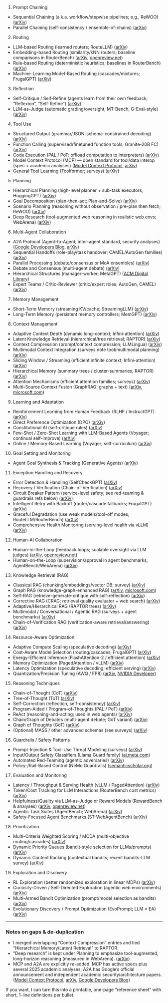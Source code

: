 1. Prompt Chaining

* Sequential Chaining (a.k.a. workflow/stepwise pipelines; e.g., ReWOO) ([arXiv][1])
* Parallel Chaining (self-consistency / ensemble-of-chains) ([arXiv][2])

2. Routing

* LLM-based Routing (learned routers; RouteLLM) ([arXiv][3])
* Embedding-based Routing (similarity/kNN routers; baseline comparisons in RouterBench) ([arXiv][4], [openreview.net][5])
* Rule-based Routing (deterministic heuristics; baselines in RouterBench) ([arXiv][4])
* Machine-Learning Model-Based Routing (cascades/mixtures; FrugalGPT) ([arXiv][6])

3. Reflection

* Self-Critique / Self-Refine (agents learn from their own feedback; “Reflexion”, “Self-Refine”) ([arXiv][7])
* LLM-as-Judge (automatic grading/oversight; MT-Bench, G-Eval-style) ([arXiv][8])

4. Tool Use

* Structured Output (grammar/JSON-schema-constrained decoding) ([arXiv][9])
* Function Calling (supervised/finetuned function tools; Granite-20B FC) ([arXiv][10])
* Code Execution (PAL / PoT: offload computation to interpreters) ([arXiv][11])
* Model Context Protocol (MCP) — open standard for tool/data interop (spec + academic analyses) ([Model Context Protocol][12], [arXiv][13])
* General Tool Learning (Toolformer; surveys) ([arXiv][14])

5. Planning

* Hierarchical Planning (high-level planner + sub-task executors; HuggingGPT) ([arXiv][15])
* Goal Decomposition (plan-then-act; Plan-and-Solve) ([arXiv][16])
* Scenario Planning (reasoning without observation / pre-plan then fetch; ReWOO) ([arXiv][1])
* Deep Research (tool-augmented web reasoning in realistic web envs; WebArena) ([arXiv][17])

6. Multi-Agent Collaboration

* A2A Protocol (Agent-to-Agent; inter-agent standard, security analyses) ([Google Developers Blog][18], [arXiv][19])
* Sequential Handoffs (role-play/task handover; CAMEL/AutoGen families) ([arXiv][20])
* Parallel Processing (debate/consensus or MoA ensembles) ([arXiv][21])
* Debate and Consensus (multi-agent debate) ([arXiv][22])
* Hierarchical Structures (manager-worker; MetaGPT) ([ACM Digital Library][23])
* Expert Teams / Critic-Reviewer (critic/expert roles; AutoGen, CAMEL) ([arXiv][24])

7. Memory Management

* Short-Term Memory (streaming KV/cache; StreamingLLM) ([arXiv][25])
* Long-Term Memory (persistent memory controllers; MemGPT) ([arXiv][26])

8. Context Management

* Adaptive Context Depth (dynamic long-context; Infini-attention) ([arXiv][9])
* Latent Knowledge Retrieval (hierarchical/tree retrieval; RAPTOR) ([arXiv][27])
* Context Compression (prompt/context compression; LLMLingua) ([arXiv][28])
* Multimodal Context Integration (surveys note tool/multimodal planning) ([arXiv][29])
* Sliding Window / Streaming (efficient infinite context; Infini-attention) ([arXiv][30])
* Hierarchical Memory (summary trees / cluster-summaries; RAPTOR) ([arXiv][31])
* Attention Mechanisms (efficient attention families; surveys) ([arXiv][32])
* Multi-Source Context Fusion (GraphRAG: graphs + text) ([arXiv][33], [microsoft.com][34])

9. Learning and Adaptation

* Reinforcement Learning from Human Feedback (RLHF / InstructGPT) ([arXiv][35])
* Direct Preference Optimization (DPO) ([arXiv][36])
* Constitutional AI (self-critique rules) ([arXiv][37])
* Few-Shot / Zero-Shot Learning with LLM-Based Agents (Voyager; continual self-improve) ([arXiv][38])
* Online / Memory-Based Learning (Voyager; self-curriculum) ([arXiv][38])

10. Goal Setting and Monitoring

* Agent Goal Synthesis & Tracking (Generative Agents) ([arXiv][11])

11. Exception Handling and Recovery

* Error Detection & Handling (SelfCheckGPT) ([arXiv][39])
* Recovery / Verification (Chain-of-Verification) ([arXiv][40])
* Circuit Breaker Pattern (service-level safety; see red-teaming & guardrails refs below) ([arXiv][41])
* Intelligent Retry with Backoff (router/cascade fallbacks; FrugalGPT) ([arXiv][42])
* Graceful Degradation (use weak models/tool-off modes; RouteLLM/RouterBench) ([arXiv][43])
* Comprehensive Health Monitoring (serving-level health via vLLM) ([arXiv][44])

12. Human-AI Collaboration

* Human-in-the-Loop (feedback loops; scalable oversight via LLM judges) ([arXiv][45], [openreview.net][46])
* Human-on-the-Loop (supervision/approval in agent benchmarks; AgentBench/WebArena) ([arXiv][47])

13. Knowledge Retrieval (RAG)

* Classical RAG (chunking/embeddings/vector DB; survey) ([arXiv][32])
* Graph RAG (knowledge-graph-enhanced RAG) ([arXiv][33], [microsoft.com][34])
* Self-RAG (retrieve-generate-critique with self-reflection) ([arXiv][7])
* Corrective RAG (CRAG; retrieval quality evaluator + web search) ([arXiv][48])
* Adaptive/Hierarchical RAG (RAPTOR trees) ([arXiv][27])
* Multimodal / Conversational / Agentic RAG (surveys + agent benchmarks) ([arXiv][32])
* Chain-of-Verification RAG (verification-aware retrieval/answering) ([arXiv][40])

14. Resource-Aware Optimization

* Adaptive Compute Scaling (speculative decoding) ([arXiv][49])
* Cost-Aware Model Selection (routing/cascades; FrugalGPT) ([arXiv][6])
* Energy-Efficient Inference (FlashAttention-2 / efficient attention) ([arXiv][50])
* Memory Optimization (PagedAttention / vLLM) ([arXiv][44])
* Latency Optimization (speculative decoding; efficient serving) ([arXiv][51])
* Quantization/Precision Tuning (AWQ / FP8) ([arXiv][52], [NVIDIA Developer][53])

15. Reasoning Techniques

* Chain-of-Thought (CoT) ([arXiv][54])
* Tree-of-Thought (ToT) ([arXiv][55])
* Self-Correction (reflection, self-consistency) ([arXiv][2])
* Program-Aided / Program-of-Thoughts (PAL / PoT) ([arXiv][11])
* ReAct (reasoning-and-acting; used in web agents) ([arXiv][17])
* Chain/Graph of Debates (multi-agent debate; GoT variant) ([arXiv][22])
* Graph of Thoughts (GoT) ([arXiv][56])
* (Optional) MASS / other advanced schemas (see surveys) ([arXiv][57])

16. Guardrails / Safety Patterns

* Prompt-Injection & Tool-Use Threat Modeling (surveys) ([arXiv][58])
* Input/Output Safety Classifiers (Llama Guard family) ([ai.meta.com][59])
* Automated Red-Teaming (agentic adversaries) ([arXiv][41])
* Policy-/Rail-Based Control (NeMo Guardrails) ([semanticscholar.org][60])

17. Evaluation and Monitoring

* Latency / Throughput & Serving Health (vLLM / PagedAttention) ([arXiv][44])
* Token/Cost Tracking for LLM Interactions (RouterBench cost metrics) ([arXiv][4])
* Helpfulness/Quality via LLM-as-Judge or Reward Models (RewardBench & analyses) ([arXiv][45], [openreview.net][46])
* Agentic Task Suites (AgentBench; WebArena) ([arXiv][47])
* Safety-Focused Agent Benchmarks (ST-WebAgentBench) ([arXiv][61])

18. Prioritization

* Multi-Criteria Weighted Scoring / MCDA (multi-objective routing/cascades) ([arXiv][62])
* Dynamic Priority Queues (bandit-style selection for LLMs/prompts) ([arXiv][63])
* Dynamic Content Ranking (contextual bandits; recent bandits-LLM survey) ([arXiv][64])

19. Exploration and Discovery

* RL Exploration (better randomized exploration in linear MDPs) ([arXiv][65])
* Curiosity-Driven / Self-Directed Exploration (agentic web environments) ([arXiv][17])
* Multi-Armed Bandit Optimization (prompt/model selection as bandits) ([arXiv][66])
* Evolutionary Discovery / Prompt Optimization (EvoPrompt; LLM × EA) ([arXiv][67])

---

### Notes on gaps & de-duplication

* I merged overlapping “Context Compression” entries and tied “Hierarchical Memory/Latent Retrieval” to RAPTOR.
* “Deep research” is kept under Planning to emphasize tool-augmented, long-horizon reasoning (measured in WebArena). ([arXiv][17])
* MCP and A2A are explicitly re-added. MCP has active specs plus several 2025 academic analyses; A2A has Google’s official announcement and independent academic security/architecture papers. ([Model Context Protocol][12], [arXiv][13], [Google Developers Blog][18])

If you want, I can turn this into a printable, one-page “reference sheet” with short, 1-line definitions per bullet.

[1]: https://arxiv.org/abs/2305.18323?utm_source=chatgpt.com "ReWOO: Decoupling Reasoning from Observations for Efficient Augmented Language Models"
[2]: https://arxiv.org/abs/2203.11171?utm_source=chatgpt.com "Self-Consistency Improves Chain of Thought Reasoning in Language Models"
[3]: https://arxiv.org/abs/2406.18665?utm_source=chatgpt.com "RouteLLM: Learning to Route LLMs with Preference Data"
[4]: https://arxiv.org/abs/2403.12031?utm_source=chatgpt.com "RouterBench: A Benchmark for Multi-LLM Routing System"
[5]: https://openreview.net/pdf?id=IVXmV8Uxwh&utm_source=chatgpt.com "RouterBench: A Benchmark for Multi-LLM Routing System"
[6]: https://arxiv.org/abs/2305.05176?utm_source=chatgpt.com "FrugalGPT: How to Use Large Language Models While ..."
[7]: https://arxiv.org/abs/2310.11511?utm_source=chatgpt.com "Self-RAG: Learning to Retrieve, Generate, and Critique through Self-Reflection"
[8]: https://arxiv.org/abs/2403.14403?utm_source=chatgpt.com "Adaptive-RAG: Learning to Adapt Retrieval-Augmented Large Language Models through Question Complexity"
[9]: https://arxiv.org/abs/2404.07143?utm_source=chatgpt.com "Leave No Context Behind: Efficient Infinite Context Transformers with Infini-attention"
[10]: https://arxiv.org/html/2407.00121v1?utm_source=chatgpt.com "Introducing Function Calling Abilities via Multi-task ..."
[11]: https://arxiv.org/abs/2211.10435?utm_source=chatgpt.com "[2211.10435] PAL: Program-aided Language Models"
[12]: https://modelcontextprotocol.io/specification/2025-03-26?utm_source=chatgpt.com "Specification"
[13]: https://arxiv.org/abs/2503.23278?utm_source=chatgpt.com "Model Context Protocol (MCP): Landscape, Security Threats, and Future Research Directions"
[14]: https://arxiv.org/abs/2302.04761?utm_source=chatgpt.com "Language Models Can Teach Themselves to Use Tools"
[15]: https://arxiv.org/abs/2203.02155?utm_source=chatgpt.com "Training language models to follow instructions with ..."
[16]: https://arxiv.org/abs/2305.04091?utm_source=chatgpt.com "Plan-and-Solve Prompting: Improving Zero-Shot Chain-of- ..."
[17]: https://arxiv.org/abs/2307.13854?utm_source=chatgpt.com "WebArena: A Realistic Web Environment for Building Autonomous Agents"
[18]: https://developers.googleblog.com/en/a2a-a-new-era-of-agent-interoperability/?utm_source=chatgpt.com "Announcing the Agent2Agent Protocol (A2A)"
[19]: https://arxiv.org/abs/2504.16902?utm_source=chatgpt.com "Building A Secure Agentic AI Application Leveraging A2A Protocol"
[20]: https://arxiv.org/abs/2304.03442?utm_source=chatgpt.com "Generative Agents: Interactive Simulacra of Human Behavior"
[21]: https://arxiv.org/html/2410.14251v1?utm_source=chatgpt.com "Synthesizing Post-Training Data for LLMs through Multi- ..."
[22]: https://arxiv.org/pdf/2304.03442?utm_source=chatgpt.com "Generative Agents: Interactive Simulacra of Human Behavior"
[23]: https://dl.acm.org/doi/10.1145/3586183.3606763?utm_source=chatgpt.com "Generative Agents: Interactive Simulacra of Human Behavior"
[24]: https://arxiv.org/html/2507.21504v1?utm_source=chatgpt.com "Evaluation and Benchmarking of LLM Agents: A Survey"
[25]: https://arxiv.org/abs/2303.08896?utm_source=chatgpt.com "SelfCheckGPT: Zero-Resource Black-Box Hallucination Detection for Generative Large Language Models"
[26]: https://arxiv.org/abs/2309.11495?utm_source=chatgpt.com "Chain-of-Verification Reduces Hallucination in Large Language Models"
[27]: https://arxiv.org/abs/2401.18059?utm_source=chatgpt.com "RAPTOR: Recursive Abstractive Processing for Tree-Organized Retrieval"
[28]: https://arxiv.org/abs/2312.07104?utm_source=chatgpt.com "SGLang: Efficient Execution of Structured Language Model Programs"
[29]: https://arxiv.org/pdf/2405.17935?utm_source=chatgpt.com "Tool Learning with Large Language Models: A Survey"
[30]: https://arxiv.org/html/2404.07143v1?utm_source=chatgpt.com "Efficient Infinite Context Transformers with Infini-attention"
[31]: https://arxiv.org/html/2401.18059v1?utm_source=chatgpt.com "RAPTOR: Recursive Abstractive Processing for Tree-Organized Retrieval"
[32]: https://arxiv.org/pdf/2312.10997?utm_source=chatgpt.com "Retrieval-Augmented Generation for Large Language Models: A Survey"
[33]: https://arxiv.org/abs/2404.16130?utm_source=chatgpt.com "A Graph RAG Approach to Query-Focused Summarization"
[34]: https://www.microsoft.com/en-us/research/blog/graphrag-unlocking-llm-discovery-on-narrative-private-data/?utm_source=chatgpt.com "GraphRAG: Unlocking LLM discovery on narrative private ..."
[35]: https://arxiv.org/html/2408.02666v1?utm_source=chatgpt.com "Self-Taught Evaluators"
[36]: https://arxiv.org/html/2403.04931v1?utm_source=chatgpt.com "A Survey on Human-AI Teaming with Large Pre-Trained ..."
[37]: https://arxiv.org/abs/2408.02666?utm_source=chatgpt.com "Self-Taught Evaluators"
[38]: https://arxiv.org/html/2506.03221v1?utm_source=chatgpt.com "Human-In-The-Loop Workflow for Neuro- Symbolic ..."
[39]: https://arxiv.org/abs/2506.14245?utm_source=chatgpt.com "Reinforcement Learning with Verifiable Rewards Implicitly ..."
[40]: https://arxiv.org/pdf/2506.14245?utm_source=chatgpt.com "reinforcement learning with verifiable re"
[41]: https://arxiv.org/html/2508.04451v1?utm_source=chatgpt.com "Automatic LLM Red Teaming"
[42]: https://arxiv.org/pdf/2305.05176?utm_source=chatgpt.com "FrugalGPT: How to Use Large Language Models While ..."
[43]: https://arxiv.org/html/2406.18665v2?utm_source=chatgpt.com "RouteLLM: Learning to Route LLMs with Preference Data"
[44]: https://arxiv.org/abs/2309.06180?utm_source=chatgpt.com "Efficient Memory Management for Large Language Model Serving with PagedAttention"
[45]: https://arxiv.org/abs/2403.13787?utm_source=chatgpt.com "RewardBench: Evaluating Reward Models for Language ..."
[46]: https://openreview.net/pdf/2cf7397307d6674003c680a8f10d256f83e05d22.pdf?utm_source=chatgpt.com "LLM-AS-A-JUDGE & REWARD MODEL: WHAT THEY"
[47]: https://arxiv.org/abs/2308.03688?utm_source=chatgpt.com "AgentBench: Evaluating LLMs as Agents"
[48]: https://arxiv.org/abs/2401.15884?utm_source=chatgpt.com "Corrective Retrieval Augmented Generation"
[49]: https://arxiv.org/abs/2211.17192?utm_source=chatgpt.com "Fast Inference from Transformers via Speculative Decoding"
[50]: https://arxiv.org/abs/2307.08691?utm_source=chatgpt.com "FlashAttention-2: Faster Attention with Better Parallelism and Work Partitioning"
[51]: https://arxiv.org/html/2402.01528v3?utm_source=chatgpt.com "Decoding Speculative Decoding"
[52]: https://arxiv.org/abs/2306.00978?utm_source=chatgpt.com "AWQ: Activation-aware Weight Quantization for LLM Compression and Acceleration"
[53]: https://developer.nvidia.com/blog/floating-point-8-an-introduction-to-efficient-lower-precision-ai-training/?utm_source=chatgpt.com "An Introduction to Efficient, Lower-Precision AI Training"
[54]: https://arxiv.org/abs/2201.11903?utm_source=chatgpt.com "Chain-of-Thought Prompting Elicits Reasoning in Large ..."
[55]: https://arxiv.org/abs/2305.10601?utm_source=chatgpt.com "Deliberate Problem Solving with Large Language Models"
[56]: https://arxiv.org/abs/2308.09687?utm_source=chatgpt.com "Graph of Thoughts: Solving Elaborate Problems with Large ..."
[57]: https://arxiv.org/html/2409.10038v1?utm_source=chatgpt.com "On the Diagram of Thought"
[58]: https://arxiv.org/pdf/2306.05499?utm_source=chatgpt.com "arXiv:2306.05499v2 [cs.CR] 2 Mar 2024"
[59]: https://ai.meta.com/research/publications/llama-guard-llm-based-input-output-safeguard-for-human-ai-conversations/?utm_source=chatgpt.com "Llama Guard: LLM-based Input-Output Safeguard for ..."
[60]: https://www.semanticscholar.org/paper/NeMo-Guardrails%3A-A-Toolkit-for-Controllable-and-LLM-Rebedea-Dinu/b428e9e0e8ac36b3ae29a7ab9b9554c39cedb283?utm_source=chatgpt.com "NeMo Guardrails: A Toolkit for Controllable and Safe LLM ..."
[61]: https://arxiv.org/html/2410.06703v1?utm_source=chatgpt.com "ST-WebAgentBench: A Benchmark for Evaluating Safety ..."
[62]: https://arxiv.org/html/2410.08014v1?utm_source=chatgpt.com "LLM Cascade with Multi-Objective Optimal Consideration"
[63]: https://arxiv.org/html/2410.03834v1?utm_source=chatgpt.com "\method: A Graph-based Router for LLM Selections"
[64]: https://arxiv.org/html/2505.13355v1?utm_source=chatgpt.com "Multi-Armed Bandits Meet Large Language Models"
[65]: https://arxiv.org/abs/2406.12241?utm_source=chatgpt.com "More Efficient Randomized Exploration for Reinforcement ..."
[66]: https://arxiv.org/html/2402.09723v3?utm_source=chatgpt.com "Efficient Prompt Optimization Through the Lens of Best Arm ..."
[67]: https://arxiv.org/abs/2309.08532?utm_source=chatgpt.com "EvoPrompt: Connecting LLMs with Evolutionary Algorithms ..."
